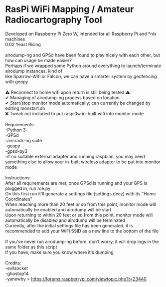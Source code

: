 # RasPi WiFi Mapping / Amateur Radiocartography Tool
Developed on Raspberry Pi Zero W, intended for all Raspberry Pi and \*nix machines <br>
0.02 Yeast Rising <br>
 <br>
airodump-ng and GPSd have been found to play nicely with each other, but how can usage be made easier? <br>
Perhaps if we wrapped some Python around everything to launch/terminate airodump instances, kind of <br>
like Sparrow-Wifi or Falcon, we can have a smarter system by geofencing with geopy <br>
 <br>
⚠ Reconnect to home wifi upon return is still being tested ⚠ <br>
✔ Managing of airodump-ng process based on location <br>
✔ Start/stop monitor mode automatically; can currently be changed by editing monstart.sh <br>
❌ Tweak not included to put raspi0w in-built wifi into monitor mode <br>
 <br>
Requirements: <br>
-Python 3 <br>
-GPSd <br>
-aircrack-ng suite <br>
-geopy <br>
-gpsd-py3 <br>
-if no suitable external adapter and running raspbian, you may need something else to allow your in-built wireless adapter to be put into monitor mode <br>
 <br>
Instructions: <br>
After all requirements are met, once GPSd is running and your GPS is plugged in, run rce.py <br>
On this first run it'll generate a settings file (settings.deez) with its "Home Coordinates" <br>
When reaching more than 20 feet or so from this point, monitor mode will automatically be enabled and airodump will be start <br>
Upon returning to within 20 feet or so from this point, monitor mode will automatically be disabled and airodump will be terminated <br>
Currently, after the initial settings file has been generated, it is recommended to add your WiFi SSID as a new line to the bottom of the file <br>
 <br>
If you've never run airodump-ng before, don't worry, it will drop logs in the same folder as this script <br>
If you have, make sure you know where it's dumping <br>
 <br>
Credits: <br>
-evilsocket <br>
-ghostop14 <br>
-yanewby > https://forums.raspberrypi.com/viewtopic.php?t=23440 <br>

